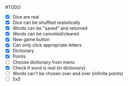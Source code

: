 #TODO

- [x] Dice are real
- [x] Dice can be shuffled realistically
- [x] Words can be "saved" and returned
- [x] Words can be canceled/cleared
- [x] New game button
- [x] Can only click appropriate letters
- [x] Dictionary
- [x] Points
- [ ] Choose dictionary from menu
- [x] Check if word is real (in dictionary)
- [ ] Words can't be chosen over and over (infinite points)
- [ ] 5x5
